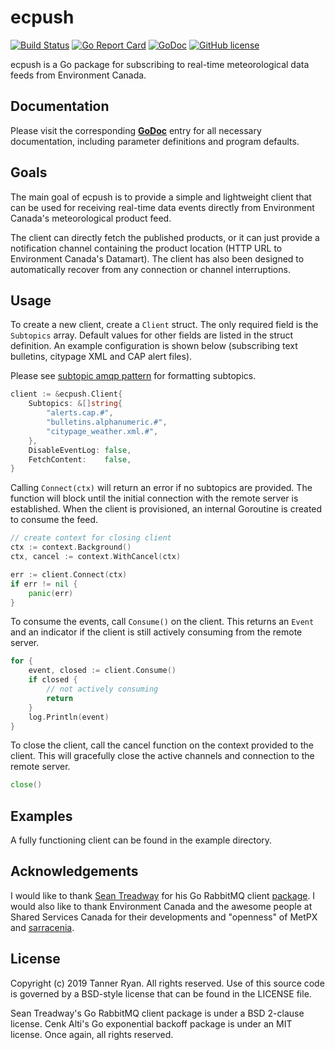 # ecpush
[![Build
Status](https://img.shields.io/travis/TheTannerRyan/ecpush.svg?style=flat-square)](https://travis-ci.org/TheTannerRyan/ecpush)
[![Go Report
Card](https://goreportcard.com/badge/github.com/thetannerryan/ecpush?style=flat-square)](https://goreportcard.com/report/github.com/thetannerryan/ecpush)
[![GoDoc](https://img.shields.io/badge/godoc-reference-5673AF.svg?style=flat-square)](https://pkg.go.dev/github.com/thetannerryan/ecpush)
[![GitHub
license](https://img.shields.io/github/license/TheTannerRyan/ecpush.svg?style=flat-square)](https://github.com/TheTannerRyan/ecpush/blob/master/LICENSE)

ecpush is a Go package for subscribing to real-time meteorological data feeds
from Environment Canada.


## Documentation
Please visit the corresponding
[**GoDoc**](https://pkg.go.dev/github.com/thetannerryan/ecpush) entry for all
necessary documentation, including parameter definitions and program defaults.


## Goals
The main goal of ecpush is to provide a simple and lightweight client that can
be used for receiving real-time data events directly from Environment Canada's
meteorological product feed.

The client can directly fetch the published products, or it can just provide a
notification channel containing the product location (HTTP URL to Environment
Canada's Datamart). The client has also been designed to automatically recover
from any connection or channel interruptions.


## Usage
To create a new client, create a `Client` struct. The only required field is the
`Subtopics` array. Default values for other fields are listed in the struct
definition. An example configuration is shown below (subscribing text bulletins,
citypage XML and CAP alert files).

Please see [subtopic amqp
pattern](https://github.com/MetPX/sarracenia/blob/master/doc/sr_subscribe.1.rst#subtopic-amqp-pattern-subtopic-need-to-be-set)
for formatting subtopics.
```go
client := &ecpush.Client{
    Subtopics: &[]string{
        "alerts.cap.#",
        "bulletins.alphanumeric.#",
        "citypage_weather.xml.#",
    },
    DisableEventLog: false,
    FetchContent:    false,
}
```
Calling `Connect(ctx)` will return an error if no subtopics are provided. The
function will block until the initial connection with the remote server is
established. When the client is provisioned, an internal Goroutine is created to
consume the feed.
```go
// create context for closing client
ctx := context.Background()
ctx, cancel := context.WithCancel(ctx)

err := client.Connect(ctx)
if err != nil {
    panic(err)
}
```
To consume the events, call `Consume()` on the client. This returns an `Event`
and an indicator if the client is still actively consuming from the remote
server.
```go
for {
    event, closed := client.Consume()
    if closed {
        // not actively consuming
        return
    }
    log.Println(event)
}
```
To close the client, call the cancel function on the context provided to the
client. This will gracefully close the active channels and connection to the
remote server.
```go
close()
```


## Examples
A fully functioning client can be found in the example directory.


## Acknowledgements
I would like to thank [Sean Treadway](https://github.com/streadway/) for his Go
RabbitMQ client [package](https://github.com/streadway/amqp). I would also like
to thank Environment Canada and the awesome people at Shared Services Canada for
their developments and "openness" of MetPX and
[sarracenia](https://github.com/MetPX/sarracenia).


## License
Copyright (c) 2019 Tanner Ryan. All rights reserved. Use of this source code is
governed by a BSD-style license that can be found in the LICENSE file.

Sean Treadway's Go RabbitMQ client package is under a BSD 2-clause license. Cenk
Alti's Go exponential backoff package is under an MIT license. Once again, all
rights reserved.
